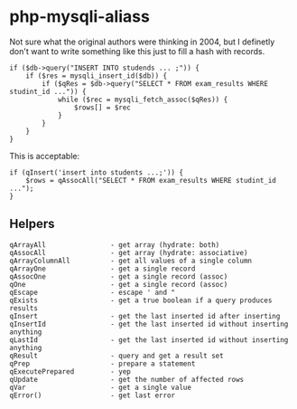 # php-mysqli-aliass

Not sure what the original authors were thinking in 2004, but I definetly don't want to write
something like this just to fill a hash with records.

    if ($db->query("INSERT INTO studends ... ;")) {
        if ($res = mysqli_insert_id($db)) {
            if ($qRes = $db->query("SELECT * FROM exam_results WHERE studint_id ...")) {
                while ($rec = mysqli_fetch_assoc($qRes)) {
                    $rows[] = $rec
                }
            }
        }
    }

This is acceptable:

    if (qInsert('insert into students ...;')) {
        $rows = qAssocAll("SELECT * FROM exam_results WHERE studint_id ...");
    }


## Helpers

    qArrayAll                - get array (hydrate: both)
    qAssocAll                - get array (hydrate: associative)
    qArrayColumnAll          - get all values of a single column
    qArrayOne                - get a single record
    qAssocOne                - get a single record (assoc)
    qOne                     - get a single record (assoc)
    qEscape                  - escape ' and "
    qExists                  - get a true boolean if a query produces results
    qInsert                  - get the last inserted id after inserting
    qInsertId                - get the last inserted id without inserting anything
    qLastId                  - get the last inserted id without inserting anything
    qResult                  - query and get a result set
    qPrep                    - prepare a statement
    qExecutePrepared         - yep
    qUpdate                  - get the number of affected rows    
    qVar                     - get a single value
    qError()                 - get last error

